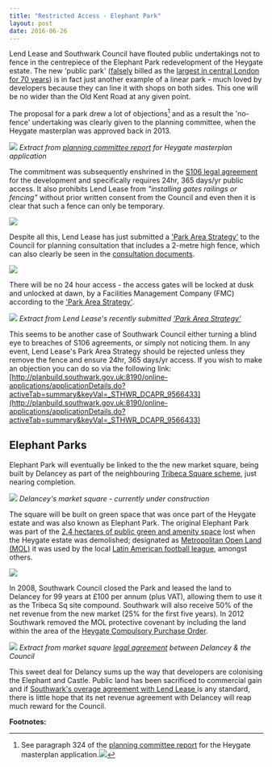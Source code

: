 ```yaml
---
title: "Restricted Access - Elephant Park"
layout: post
date: 2016-06-26
---
```

Lend Lease and Southwark Council have flouted public undertakings not to fence in the centrepiece of the Elephant Park redevelopment of the Heygate estate. The new 'public park' ([falsely](http://35percent.org/sustainable-development/#londons-largest-park-in-70-years) billed as the [largest in central London for 70 years](http://www.southwark.gov.uk/news/article/1718/elephant_park_comes_to_life)) is in fact just another example of a linear park - much loved by developers because they can line it with shops on both sides. This one will be no wider than the Old Kent Road at any given point. 

The proposal for a park drew a lot of objections[^1] and as a result the 'no-fence' undertaking was clearly given to the planning committee, when the Heygate masterplan was approved back in 2013.

![](http://35percent.org/img/unobstructedaccess.png)
*Extract from [planning committee report](http://35percent.org/img/heygatemasterplanor.pdf) for Heygate masterplan application*

The commitment was subsequently enshrined in the [S106 legal agreement](http://planbuild.southwark.gov.uk/documents/?GetDocument=%7b%7b%7b!tZy%2f1e%2fPr4oRaFYn2rIiLQ%3d%3d!%7d%7d%7d) for the development and specifically requires 24hr, 365 days/yr public access. It also prohibits Lend Lease from _"installing gates railings or fencing"_ without prior written consent from the Council and even then it is clear that such a fence can only be temporary. 

![](http://35percent.org/img/parkfencings106.png)

Despite all this, Lend Lease has just submitted a ['Park Area Strategy'](http://planbuild.southwark.gov.uk/documents/?GetDocument=%7b%7b%7b!ID5S0qwkBWzpQwKHeM2kyw%3d%3d!%7d%7d%7d) to the Council for planning consultation that includes a 2-metre high fence, which can also clearly be seen in the [consultation documents](http://35percent.org/img/Elephant-Park-Park-Phase-One.pdf). 

![](http://35percent.org/img/parkfence1.png)

There will be no 24 hour access - the access gates will be locked at dusk and unlocked at dawn, by a Facilities Management Company (FMC) according to the ['Park Area Strategy'](http://planbuild.southwark.gov.uk/documents/?GetDocument=%7b%7b%7b!ID5S0qwkBWzpQwKHeM2kyw%3d%3d!%7d%7d%7d). 

![](http://35percent.org/img/parkstrategygates.png)
*Extract from Lend Lease's recently submitted ['Park Area Strategy'](http://planbuild.southwark.gov.uk/documents/?GetDocument=%7b%7b%7b!ID5S0qwkBWzpQwKHeM2kyw%3d%3d!%7d%7d%7d)*

This seems to be another case of Southwark Council either turning a blind eye to breaches of S106 agreements, or simply not noticing them. In any event, Lend Lease's Park Area Strategy should be rejected unless they remove the fence and ensure 24hr, 365 days/yr access. If you wish to make an objection you can do so via the following link:
[http://planbuild.southwark.gov.uk:8190/online-applications/applicationDetails.do?activeTab=summary&keyVal=_STHWR_DCAPR_9566433](http://planbuild.southwark.gov.uk:8190/online-applications/applicationDetails.do?activeTab=summary&keyVal=_STHWR_DCAPR_9566433)

## Elephant  Parks
Elephant Park will eventually be linked to the the new market square, being built by Delancey as part of the neighbouring [Tribeca Square scheme](http://35percent.org/tribeca-square/), just nearing completion.

![](http://35percent.org/img/castlesquare.JPG)
*Delancey's market square - currently under construction*

The square will be built on green space that was once part of the Heygate estate and was also known as Elephant Park.  The original Elephant Park was part of the [2.4 hectares of public green and amenity space](http://35percent.org/sustainable-development/) lost when the Heygate estate was demolished; designated as [Metropolitan Open Land (MOL)](https://en.wikipedia.org/wiki/Metropolitan_Open_Land) it was used by the local [Latin American football league](http://elephantamenity.wordpress.com/2011/02/28/no-more-football-on-the-elephant-park/), amongst others.

![](https://southwarknotes.files.wordpress.com/2012/07/elephant-rd.jpg)

In 2008, Southwark Council closed the Park and leased the land to Delancey for 99 years at £100 per annum (plus VAT), allowing them to use it as the Tribeca Sq site compound.  Southwark will also receive 50% of the net revenue from the new market (25% for the first five years).  In 2012 Southwark  removed the MOL protective covenant  by including the land within the area of the [Heygate Compulsory Purchase Order](http://www.southwark.gov.uk/downloads/download/3287/heygate_compulsory_purchase-core_documents_and_proofs_of_evidence_list).

![](http://35percent.org/img/castlesquarerent.png)
*Extract from market square [legal agreement](http://35percent.org/img/DelanceyEadon_MarketSquare_Agreement.pdf) between Delancey & the Council*

This sweet deal for Delancy sums up the way that developers are colonising the Elephant and Castle.  Public land has been sacrificed to commercial gain and if [Southwark's overage agreement with Lend Lease ](http://35percent.org/2016-05-11-no-profit-share-the-true-value-of-the-heygate-regeneration/) is any standard, there is little hope that its net revenue agreement with Delancey will reap much reward for the Council.


__Footnotes:__ 

[^1]: See paragraph 324 of the [planning committee report](http://35percent.org/img/heygatemasterplanor.pdf) for the Heygate masterplan application.![](http://35percent.org/img/parkobjections.png)

